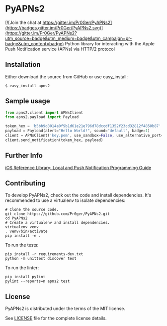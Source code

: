 # PyAPNs2

[![Join the chat at https://gitter.im/Pr0Ger/PyAPNs2](https://badges.gitter.im/Pr0Ger/PyAPNs2.svg)](https://gitter.im/Pr0Ger/PyAPNs2?utm_source=badge&utm_medium=badge&utm_campaign=pr-badge&utm_content=badge)
Python library for interacting with the Apple Push Notification service (APNs) via HTTP/2 protocol

## Installation

Either download the source from GitHub or use easy_install:

    $ easy_install apns2

## Sample usage

```python
from apns2.client import APNsClient
from apns2.payload import Payload

token_hex = 'b5bb9d8014a0f9b1d61e21e796d78dccdf1352f23cd32812f4850b87'
payload = Payload(alert="Hello World!", sound="default", badge=1)
client = APNsClient('key.pem', use_sandbox=False, use_alternative_port=False)
client.send_notification(token_hex, payload)
```

## Further Info

[iOS Reference Library: Local and Push Notification Programming Guide][a1]

## Contributing

To develop PyAPNs2, check out the code and install dependencies. It's recommended to use a virtualenv to isolate dependencies:
```shell
# Clone the source code.
git clone https://github.com/Pr0ger/PyAPNs2.git
cd PyAPNs2
# Create a virtualenv and install dependencies.
virtualenv venv
. venv/bin/activate
pip install -e .
```

To run the tests:
```shell
pip install -r requirements-dev.txt
python -m unittest discover test
```

To run the linter:
```shell
pip install pylint
pylint --reports=n apns2 test
```

## License

PyAPNs2 is distributed under the terms of the MIT license.

See [LICENSE](LICENSE) file for the complete license details.

[a1]:https://developer.apple.com/library/content/documentation/NetworkingInternet/Conceptual/RemoteNotificationsPG/

